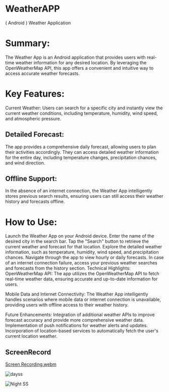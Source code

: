 # WeatherAPP
( Android ) Weather Application


# Summary:
The Weather App is an Android application that provides users with real-time weather information for any desired location. By leveraging the OpenWeatherMap API, this app offers a convenient and intuitive way to access accurate weather forecasts.

# Key Features:
Current Weather: Users can search for a specific city and instantly view the current weather conditions, including temperature, humidity, wind speed, and atmospheric pressure.

## Detailed Forecast:
The app provides a comprehensive daily forecast, allowing users to plan their activities accordingly. They can access detailed weather information for the entire day, including temperature changes, precipitation chances, and wind direction.

## Offline Support: 
In the absence of an internet connection, the Weather App intelligently stores previous search results, ensuring users can still access their weather history and forecasts offline.

# How to Use:
Launch the Weather App on your Android device.
Enter the name of the desired city in the search bar.
Tap the "Search" button to retrieve the current weather and forecast for that location.
Explore the detailed weather information, such as temperature, humidity, wind speed, and precipitation chances.
Navigate through the app to view hourly or daily forecasts.
In case of an internet connection failure, access your previous weather searches and forecasts from the history section.
Technical Highlights:
OpenWeatherMap API: The app utilizes the OpenWeatherMap API to fetch real-time weather data, ensuring accurate and up-to-date information for users.

Mobile Data and Internet Connectivity: The Weather App intelligently handles scenarios where mobile data or internet connection is unavailable, providing users with offline access to their weather history.

Future Enhancements:
Integration of additional weather APIs to improve forecast accuracy and provide more comprehensive weather data.
Implementation of push notifications for weather alerts and updates.
Incorporation of location-based services to automatically fetch the user's current location weather.

## ScreenRecord
[Screen Recording.webm](https://github.com/Kus-hal/WeatherAPP/assets/88149584/2bde91d7-6823-49d0-961b-e13e1abf246f)


![dayss](https://github.com/Kus-hal/WeatherAPP/assets/88149584/3dd997b0-7157-4ed9-8514-6c2b3570d387)


![Night SS](https://github.com/Kus-hal/WeatherAPP/assets/88149584/fab938a6-822d-41cf-85a5-4f2e3f68629a)
